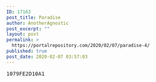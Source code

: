 ```yaml
---
ID: 17163
post_title: Paradise
author: AnotherAgnostic
post_excerpt: ""
layout: post
permalink: >
  https://portalrepository.com/2020/02/07/paradise-4/
published: true
post_date: 2020-02-07 03:57:03
---
```

<pre>1079FE2D10A1</pre>